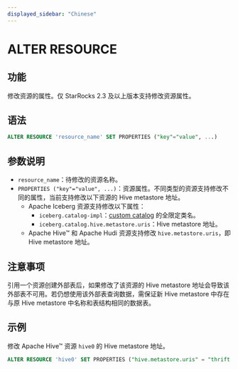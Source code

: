 ```yaml
---
displayed_sidebar: "Chinese"
---
```


# ALTER RESOURCE

## 功能

修改资源的属性。仅 StarRocks 2.3 及以上版本支持修改资源属性。

## 语法

```SQL
ALTER RESOURCE 'resource_name' SET PROPERTIES ("key"="value", ...)
```

## 参数说明

- `resource_name`：待修改的资源名称。
- `PROPERTIES ("key"="value", ...)`：资源属性。不同类型的资源支持修改不同的属性，当前支持修改以下资源的 Hive metastore 地址。
  - Apache Iceberg 资源支持修改以下属性：
    - `iceberg.catalog-impl`：[custom catalog](../../../data_source/External_table.md#步骤一创建--iceberg-资源) 的全限定类名。
    - `iceberg.catalog.hive.metastore.uris`：Hive metastore 地址。
  - Apache Hive™ 和 Apache Hudi 资源支持修改 `hive.metastore.uris`，即 Hive metastore 地址。

## 注意事项

引用一个资源创建外部表后，如果修改了该资源的 Hive metastore 地址会导致该外部表不可用。若仍想使用该外部表查询数据，需保证新 Hive metastore 中存在与原 Hive metastore 中名称和表结构相同的数据表。

## 示例

修改 Apache Hive™ 资源 `hive0` 的 Hive metastore 地址。

```SQL
ALTER RESOURCE 'hive0' SET PROPERTIES ("hive.metastore.uris" = "thrift://10.10.44.91:9083")
```
